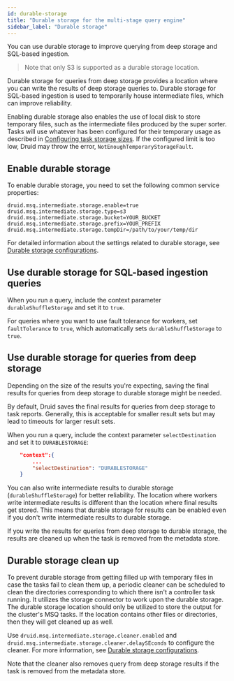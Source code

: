 ```yaml
---
id: durable-storage
title: "Durable storage for the multi-stage query engine"
sidebar_label: "Durable storage"
---
```


<!--
  ~ Licensed to the Apache Software Foundation (ASF) under one
  ~ or more contributor license agreements.  See the NOTICE file
  ~ distributed with this work for additional information
  ~ regarding copyright ownership.  The ASF licenses this file
  ~ to you under the Apache License, Version 2.0 (the
  ~ "License"); you may not use this file except in compliance
  ~ with the License.  You may obtain a copy of the License at
  ~
  ~   http://www.apache.org/licenses/LICENSE-2.0
  ~
  ~ Unless required by applicable law or agreed to in writing,
  ~ software distributed under the License is distributed on an
  ~ "AS IS" BASIS, WITHOUT WARRANTIES OR CONDITIONS OF ANY
  ~ KIND, either express or implied.  See the License for the
  ~ specific language governing permissions and limitations
  ~ under the License.
  -->

You can use durable storage to improve querying from deep storage and SQL-based ingestion.

> Note that only S3 is supported as a durable storage location.

Durable storage for queries from deep storage provides a location where you can write the results of deep storage queries to. Durable storage for SQL-based ingestion is used to temporarily house intermediate files, which can improve reliability.

Enabling durable storage also enables the use of local disk to store temporary files, such as the intermediate files produced
by the super sorter.  Tasks will use whatever has been configured for their temporary usage as described in [Configuring task storage sizes](../ingestion/tasks.md#configuring-task-storage-sizes).
If the configured limit is too low, Druid may throw the error, `NotEnoughTemporaryStorageFault`.

## Enable durable storage

To enable durable storage, you need to set the following common service properties:

```
druid.msq.intermediate.storage.enable=true
druid.msq.intermediate.storage.type=s3
druid.msq.intermediate.storage.bucket=YOUR_BUCKET
druid.msq.intermediate.storage.prefix=YOUR_PREFIX
druid.msq.intermediate.storage.tempDir=/path/to/your/temp/dir
```

For detailed information about the settings related to durable storage, see [Durable storage configurations](../multi-stage-query/reference.md#durable-storage-configurations).


## Use durable storage for SQL-based ingestion queries

When you run a query, include the context parameter `durableShuffleStorage` and set it to `true`.

For queries where you want to use fault tolerance for workers,  set `faultTolerance` to `true`, which automatically sets `durableShuffleStorage` to `true`.

## Use durable storage for queries from deep storage

Depending on the size of the results you're expecting, saving the final results for queries from deep storage to durable storage might be needed.

By default, Druid saves the final results for queries from deep storage to task reports. Generally, this is acceptable for smaller result sets but may lead to timeouts for larger result sets. 

When you run a query, include the context parameter `selectDestination` and set it to `DURABLESTORAGE`:

```json
    "context":{
        ...
        "selectDestination": "DURABLESTORAGE"
    }
```

You can also write intermediate results to durable storage (`durableShuffleStorage`) for better reliability. The location where workers write intermediate results is different than the location where final results get stored. This means that durable storage for results can be enabled even if you don't write intermediate results to durable storage.

If you write the results for queries from deep storage to durable storage, the results are cleaned up when the task is removed from the metadata store. 

## Durable storage clean up

To prevent durable storage from getting filled up with temporary files in case the tasks fail to clean them up, a periodic
cleaner can be scheduled to clean the directories corresponding to which there isn't a controller task running. It utilizes
the storage connector to work upon the durable storage. The durable storage location should only be utilized to store the output
for the cluster's MSQ tasks. If the location contains other files or directories, then they will get cleaned up as well.

Use `druid.msq.intermediate.storage.cleaner.enabled` and `druid.msq.intermediate.storage.cleaner.delaySEconds` to configure the cleaner. For more information, see [Durable storage configurations](../multi-stage-query/reference.md#durable-storage-configurations).

Note that the cleaner also removes query from deep storage results if the task is removed from the metadata store.

